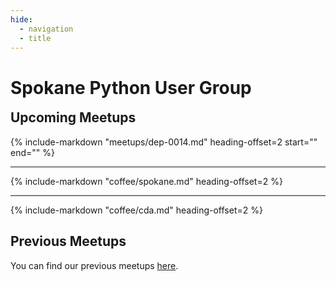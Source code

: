 ```yaml
---
hide:
  - navigation
  - title
---
```


<!-- Hide H1, it's already shown in the navbar -->
<style>
  .md-typeset h1,
  .md-content__button {
    display: none;
  }

  #upcoming-meetups {
    margin-top: 0px;
  }

  /* Hide H3s and below */
  .md-nav__list > .md-nav__item > .md-nav > .md-nav__list > .md-nav__item > .md-nav {
    display: none;
  }
</style>

# Spokane Python User Group

<!-- <div class="callout">
  <p>
    🚨 We are looking for <a href="/speak/#submit-proposal">speakers to present</a> in 2023! 
  </p>
</div> -->

## Upcoming Meetups

{%
  include-markdown "meetups/dep-0014.md"
  heading-offset=2
  start="<!-- index: start -->"
  end="<!-- index: end -->"
%}

---

{%
  include-markdown "coffee/spokane.md"
  heading-offset=2
%}

---

{%
  include-markdown "coffee/cda.md"
  heading-offset=2
%}

## Previous Meetups

You can find our previous meetups [here](meetups/rust-bindings.md).
